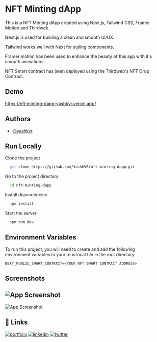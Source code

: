 
# NFT Minting dApp

This is a NFT Minting dApp created using Next.js, Tailwind CSS, Framer Motion and Thirdweb.

Next.js is used for building a clean and smooth UI/UX.

Tailwind works well with Next for styling components.

Framer motion has been used to enhance the beauty of this app with it's smooth animations.

NFT Smart contract has been deployed using the Thirdweb's NFT Drop Contract.



## Demo

https://nft-minting-dapp-yashkvr.vercel.app/
## Authors

- [@yashkvr](https://www.github.com/octokatherine)


## Run Locally

Clone the project

```bash
  git clone https://github.com/YashKVR/nft-minting-dapp.git
```

Go to the project directory

```bash
  cd nft-minting-dapp
```

Install dependencies

```bash
  npm install
```

Start the server

```bash
  npm run dev
```


## Environment Variables

To run this project, you will need to create and add the following environment variables to your .env.local file in the root directory

`NEXT_PUBLIC_SMART_CONTRACT=<YOUR NFT SMART CONTRACT ADDRESS>`



## Screenshots

![App Screenshot](https://imgur.com/XHvSN0A.png)
------------------------------------------------
![App Screenshot](https://imgur.com/0tgwFY9.png)


## 🔗 Links
[![portfolio](https://img.shields.io/badge/my_portfolio-000?style=for-the-badge&logo=ko-fi&logoColor=white)](https://www.yashkvr.com/)
[![linkedin](https://img.shields.io/badge/linkedin-0A66C2?style=for-the-badge&logo=linkedin&logoColor=white)](https://www.linkedin.com/in/yashkhanvilkar/)
[![twitter](https://img.shields.io/badge/youtube-000?style=for-the-badge&logo=youtube&logoColor=red)](https://www.youtube.com/@yashkvr)

